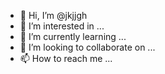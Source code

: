 - 👋 Hi, I’m @jkjjgh
- 👀 I’m interested in ...
- 🌱 I’m currently learning ...
- 💞️ I’m looking to collaborate on ...
- 📫 How to reach me ...

<!---
jkjjgh/jkjjgh is a ✨ special ✨ repository because its `README.md` (this file) appears on your GitHub profile.
You can click the Preview link to take a look at your changes.
--->

